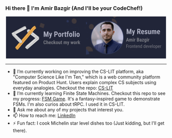 ### Hi there 👋 I'm Amir Bazgir (And I'll be your CodeChef!)
<div style="display: flex; justify-content: center; align-items: center; flex-wrap: wrap;">
    <a href="https://b-amir.link" target="_blank" target="_blank" rel="noopener noreferrer">
        <img src="https://github.com/b-amir/b-amir/blob/main/portfolio%20cover.png?raw=true" alt="Portfolio Cover" width="250"/>
    </a>
<span/>
    <a href="https://b-amir.storage.iran.liara.space/resume/Amir_Bazgir_Resume.pdf" target="_blank" target="_blank" rel="noopener noreferrer">
        <img src="https://github.com/b-amir/b-amir/blob/main/resume%20cover-min.png?raw=true" alt="Resume Cover" width="250"/>
    </a>
</div>
<hr>

- 🔭 I’m currently working on improving the CS-LIT platform, aka "Computer Science Like I'm Ten," which is a web community platform featured on Product Hunt. Users explain complex CS subjects using everyday analogies. Checkout the repo: [CS-LIT](https://github.com/b-amir/cs-lit)
- 🌱 I’m currently learning Finite State Machines. Checkout this repo to see my progress: [FSM Game](https://github.com/b-amir/fsm-game). It's a fantasy-inspired game to demonstrate FSMs. I'm also curios about tRPC. I used it in CS-LIT.
- 💬 Ask me about any of my projects that interest you.
- 📫 How to reach me: [LinkedIn](https://www.linkedin.com/in/amirbazgir)
- ⚡ Fun fact: I cook Michelin star level dishes too (Just kidding, but I'll get there).
